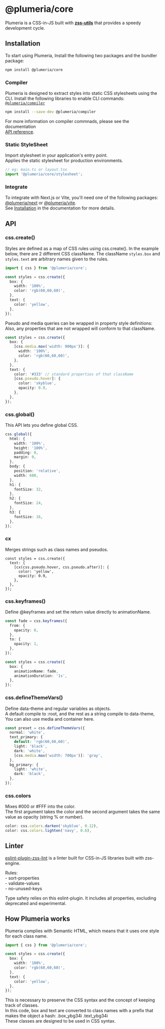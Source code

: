 # @plumeria/core

Plumeria is a CSS-in-JS built with [**zss-utils**](https://www.npmjs.com/package/zss-utils) that provides a speedy development cycle.

## Installation

To start using Plumeria, Install the following two packages and the bundler package:

```sh
npm install @plumeria/core
```

### Compiler

Plumeria is designed to extract styles into static CSS stylesheets using the CLI.
Install the following libraries to enable CLI commands: [`@plumeria/compiler`](https://www.npmjs.com/package/@plumeria/compiler)

```sh
npm install --save-dev @plumeria/compiler
```

For more information on compiler commnads, please see the documentation  
[API reference](https://plumeria.dev/docs/reference/css).

### Static StyleSheet

Import stylesheet in your application's entry point.  
Applies the static stylesheet for production environments.

```ts
// eg: main.ts or layout.tsx
import '@plumeria/core/stylesheet';
```

### Integrate

To integrate with Next.js or Vite, you'll need one of the following packages:  
[@plumeria/next](https://www.npmjs.com/package/@plumeria/next) or [@plumeria/vite](https://www.npmjs.com/package/@plumeria/vite).  
See [Installation](https://plumeria.dev/docs/getting-started/installation) in the documentation for more details.

## API

### css.create()

Styles are defined as a map of CSS rules using css.create(). In the example below, there are 2 different CSS className. The className `styles.box` and `styles.text` are arbitrary names given to the rules.

```ts
import { css } from '@plumeria/core';

const styles = css.create({
  box: {
    width: '100%',
    color: 'rgb(60,60,60)',
  },
  text: {
    color: 'yellow',
  },
});
```

Pseudo and media queries can be wrapped in property style definitions:  
Also, any properties that are not wrapped will conform to that className.

```ts
const styles = css.create({
  box: {
    [css.media.max('width: 900px')]: {
      width: '100%',
      color: 'rgb(60,60,60)',
    },
  },
  text: {
    color: '#333' // standard properties of that className
    [css.pseudo.hover]: {
      color: 'skyblue',
      opacity: 0.9,
    },
  },
});
```

### css.global()

This API lets you define global CSS.

```ts
css.global({
  html: {
    width: '100%',
    height: '100%',
    padding: 0,
    margin: 0,
  },
  body: {
    position: 'relative',
    width: 600,
  },
  h1: {
    fontSize: 32,
  },
  h2: {
    fontSize: 24,
  },
  h3: {
    fontSize: 16,
  },
});
```

### cx

Merges strings such as class names and pseudos.

```tsx
const styles = css.create({
  text: {
    [cx(css.pseudo.hover, css.pseudo.after)]: {
      color: 'yellow',
      opacity: 0.9,
    },
  },
});
```

### css.keyframes()

Define @keyframes and set the return value directly to animationName.

```ts
const fade = css.keyframes({
  from: {
    opacity: 0,
  },
  to: {
    opacity: 1,
  },
});

const styles = css.create({
  box: {
    animationName: fade,
    animationDuration: '1s',
  },
});
```

### css.defineThemeVars()

Define data-theme and regular variables as objects.  
A default compile to :root, and the rest as a string compile to data-theme, You can also use media and container here.

```ts
const preset = css.defineThemeVars({
  normal: 'white',
  text_primary: {
    default: 'rgb(60,60,60)',
    light: 'black',
    dark: 'white',
    [css.media.max('width: 700px')]: 'gray',
  },
  bg_primary: {
    light: 'white',
    dark: 'black',
  },
});
```

### css.colors

Mixes #000 or #FFF into the color.  
The first argument takes the color and the second argument takes the same value as opacity (string % or number).

```ts
color: css.colors.darken('skyblue', 0.12),
color: css.colors.lighten('navy', 0.6),
```

## Linter

[eslint-plugin-zss-lint](https://www.npmjs.com/package/eslint-plugin-zss-lint) is a linter built for CSS-in-JS libraries built with zss-engine.

Rules:  
\- sort-properties  
\- validate-values  
\- no-unused-keys

Type safety relies on this eslint-plugin. It includes all properties, excluding deprecated and experimental.

## How Plumeria works

Plumeria complies with Semantic HTML, which means that it uses one style for each class name.

```ts
import { css } from '@plumeria/core';

const styles = css.create({
  box: {
    width: '100%',
    color: 'rgb(60,60,60)',
  },
  text: {
    color: 'yellow',
  },
});
```

This is necessary to preserve the CSS syntax and the concept of keeping track of classes.  
In this code, box and text are converted to class names with a prefix that makes the object a hash: .box_ybg34i .text_ybg34i  
These classes are designed to be used in CSS syntax.
